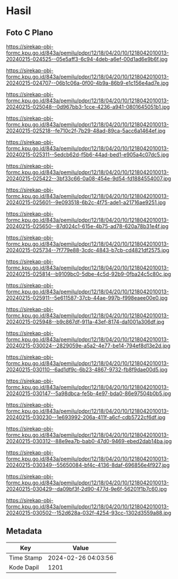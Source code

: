 # Hasil

## Foto C Plano

https://sirekap-obj-formc.kpu.go.id/843a/pemilu/pdpr/12/18/04/20/10/1218042010013-20240215-024525--05e5aff3-6c94-4deb-a6ef-00d1ad6e9b6f.jpg

https://sirekap-obj-formc.kpu.go.id/843a/pemilu/pdpr/12/18/04/20/10/1218042010013-20240215-024707--06b1c06a-0f00-4b9a-86b9-e1c156e4ad7e.jpg

https://sirekap-obj-formc.kpu.go.id/843a/pemilu/pdpr/12/18/04/20/10/1218042010013-20240215-025048--0d967bb3-1cce-4236-a941-0801645051b1.jpg

https://sirekap-obj-formc.kpu.go.id/843a/pemilu/pdpr/12/18/04/20/10/1218042010013-20240215-025218--fe710c2f-7b29-48ad-89ca-5acc6a1464ef.jpg

https://sirekap-obj-formc.kpu.go.id/843a/pemilu/pdpr/12/18/04/20/10/1218042010013-20240215-025311--5edcb62d-f5b6-44ad-bed1-e905a4c07dc5.jpg

https://sirekap-obj-formc.kpu.go.id/843a/pemilu/pdpr/12/18/04/20/10/1218042010013-20240215-025422--3bf33c66-0a08-454e-9d54-fd1884554007.jpg

https://sirekap-obj-formc.kpu.go.id/843a/pemilu/pdpr/12/18/04/20/10/1218042010013-20240215-025601--9e093518-6b2c-4f75-ade1-a21716ae9251.jpg

https://sirekap-obj-formc.kpu.go.id/843a/pemilu/pdpr/12/18/04/20/10/1218042010013-20240215-025650--87d024c1-615e-4b75-ad78-620a78b31e4f.jpg

https://sirekap-obj-formc.kpu.go.id/843a/pemilu/pdpr/12/18/04/20/10/1218042010013-20240215-025734--7f779e88-3cdc-4843-b7cb-cd4821df2575.jpg

https://sirekap-obj-formc.kpu.go.id/843a/pemilu/pdpr/12/18/04/20/10/1218042010013-20240215-025814--b9109bc0-5dbe-4c5d-92b9-0fba24c5c80c.jpg

https://sirekap-obj-formc.kpu.go.id/843a/pemilu/pdpr/12/18/04/20/10/1218042010013-20240215-025911--5e611587-37cb-44ae-997b-f998eaee00e0.jpg

https://sirekap-obj-formc.kpu.go.id/843a/pemilu/pdpr/12/18/04/20/10/1218042010013-20240215-025948--b9c867df-911a-43ef-8174-da1001a306df.jpg

https://sirekap-obj-formc.kpu.go.id/843a/pemilu/pdpr/12/18/04/20/10/1218042010013-20240215-030024--2829059e-a5a2-4e77-be14-794ef8d13e2d.jpg

https://sirekap-obj-formc.kpu.go.id/843a/pemilu/pdpr/12/18/04/20/10/1218042010013-20240215-030110--6ad1df9c-6b23-4867-9732-fb8f9dae00d5.jpg

https://sirekap-obj-formc.kpu.go.id/843a/pemilu/pdpr/12/18/04/20/10/1218042010013-20240215-030147--5a98dbca-fe5b-4e97-bda0-86e97504b0b5.jpg

https://sirekap-obj-formc.kpu.go.id/843a/pemilu/pdpr/12/18/04/20/10/1218042010013-20240215-030230--1e693992-206a-411f-a6cf-cdb5722cf6df.jpg

https://sirekap-obj-formc.kpu.go.id/843a/pemilu/pdpr/12/18/04/20/10/1218042010013-20240215-030312--88e9ea7b-bab0-47d0-9469-ebed2dab14ba.jpg

https://sirekap-obj-formc.kpu.go.id/843a/pemilu/pdpr/12/18/04/20/10/1218042010013-20240215-030349--55650084-bf4c-4136-8daf-696856e4f927.jpg

https://sirekap-obj-formc.kpu.go.id/843a/pemilu/pdpr/12/18/04/20/10/1218042010013-20240215-030429--da09bf3f-2d90-477d-9e6f-56201f1b7c60.jpg

https://sirekap-obj-formc.kpu.go.id/843a/pemilu/pdpr/12/18/04/20/10/1218042010013-20240215-030502--152d628a-032f-4254-93cc-1302d3559a88.jpg


## Metadata

| Key        | Value               |
| ---------- | ------------------- |
| Time Stamp | 2024-02-26 04:03:56 |
| Kode Dapil | 1201                |




